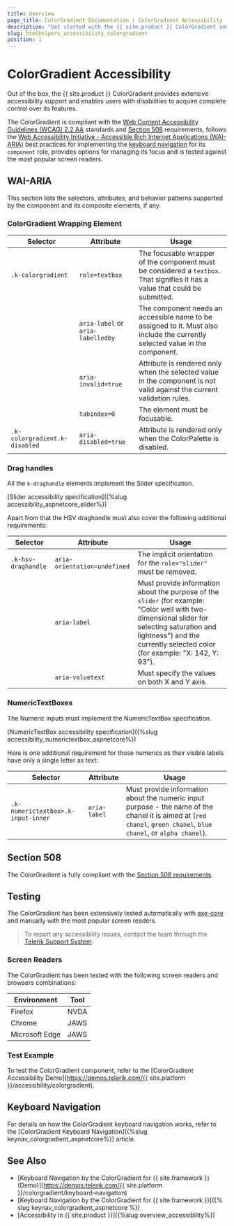 ```yaml
---
title: Overview
page_title: ColorGradient Documentation | ColorGradient Accessibility
description: "Get started with the {{ site.product }} ColorGradient and learn about its accessibility support for WAI-ARIA, Section 508, and WCAG 2.2."
slug: htmlhelpers_accessibility_colorgradient
position: 1
---
```


# ColorGradient Accessibility

Out of the box, the {{ site.product }} ColorGradient provides extensive accessibility support and enables users with disabilities to acquire complete control over its features.

The ColorGradient is compliant with the [Web Content Accessibility Guidelines (WCAG) 2.2 AA](https://www.w3.org/TR/WCAG22/) standards and [Section 508](https://www.section508.gov/) requirements, follows the [Web Accessibility Initiative - Accessible Rich Internet Applications (WAI-ARIA)](https://www.w3.org/WAI/ARIA/apg/) best practices for implementing the [keyboard navigation](#keyboard-navigation) for its `component` role, provides options for managing its focus and is tested against the most popular screen readers.

## WAI-ARIA

This section lists the selectors, attributes, and behavior patterns supported by the component and its composite elements, if any.

### ColorGradient Wrapping Element

| Selector | Attribute | Usage |
| -------- | --------- | ----- |
| `.k-colorgradient` | `role=textbox` | The focusable wrapper of the component must be considered a `textbox`. That signifies it has a value that could be submitted. |
|  | `aria-label` or `aria-labelledby` | The component needs an accessible name to be assigned to it. Must also include the currently selected value in the component. |
|  | `aria-invalid=true` | Attribute is rendered only when the selected value in the component is not valid against the current validation rules. |
|  | `tabindex=0` | The element must be focusable. |
| `.k-colorgradient.k-disabled` | `aria-disabled=true` | Attribute is rendered only when the ColorPalette is disabled. |

### Drag handles

All the `k-draghandle` elements implement the Slider specification.

[Slider accessibility specification]({%slug accessibility_aspnetcore_slider%})

Apart from that the HSV draghandle must also cover the following additional requirements:

| Selector | Attribute | Usage |
| -------- | --------- | ----- |
| `.k-hsv-draghandle` | `aria-orientation=undefined` | The implicit orientation for the `role="slider"` must be removed. |
|  | `aria-label` | Must provide information about the purpose of the `slider` (for example: "Color well with two-dimensional slider for selecting saturation and lightness") and the currently selected color (for example: "X: 142, Y: 93"). |
|  | `aria-valuetext` | Must specify the values on both X and Y axis. |

### NumericTextBoxes

The Numeric inputs must implement the NumericTextBox specification.

[NumericTextBox accessibility specification]({%slug accessibility_numerictextbox_aspnetcore%})

Here is one additional requirement for those numerics as their visible labels have only a single letter as text:

| Selector | Attribute | Usage |
| -------- | --------- | ----- |
| `.k-numerictextbox>.k-input-inner` | `aria-label` | Must provide information about the numeric input purpose - the name of the chanel it is aimed at (`red chanel`, `green chanel`, `blue chanel`, or `alpha chanel`). |

## Section 508

The ColorGradient is fully compliant with the [Section 508 requirements](https://www.section508.gov/).

## Testing

The ColorGradient has been extensively tested automatically with [axe-core](https://github.com/dequelabs/axe-core) and manually with the most popular screen readers.

> To report any accessibility issues, contact the team through the [Telerik Support System](https://www.telerik.com/account/support-center).

### Screen Readers

The ColorGradient has been tested with the following screen readers and browsers combinations:

| Environment | Tool |
| ----------- | ---- |
| Firefox | NVDA |
| Chrome | JAWS |
| Microsoft Edge | JAWS |

### Test Example

To test the ColorGradient component, refer to the [ColorGradient Accessibility Demo](https://demos.telerik.com/{{ site.platform }}/accessibility/colorgradient).

## Keyboard Navigation

For details on how the ColorGradient keyboard navigation works, refer to the [ColorGradient Keyboard Navigation]({%slug keynav_colorgradient_aspnetcore%}) article.

## See Also

* [Keyboard Navigation by the ColorGradient for {{ site.framework }} (Demo)](https://demos.telerik.com/{{ site.platform }}/colorgradient/keyboard-navigation)
* [Keyboard Navigation by the ColorGradient for {{ site.framework }}]({% slug keynav_colorgradient_aspnetcore %})
* [Accessibility in {{ site.product }}]({%slug overview_accessibility%})